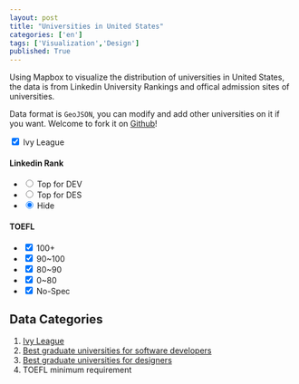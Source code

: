 ```yaml
---
layout: post
title: "Universities in United States"
categories: ['en']
tags: ['Visualization','Design']
published: True
---
```


Using Mapbox to visualize the distribution of universities in United States, the data is from Linkedin University Rankings and offical admission sites of universities.

Data format is `GeoJSON`, you can modify and add other universities on it if you want. Welcome to fork it on [Github](https://github.com/hectorguo/Universities-in-US/)!

<link href="https://api.tiles.mapbox.com/mapbox.js/v2.2.3/mapbox.css" rel="stylesheet">
<link rel="stylesheet" href="/Universities-in-US/style.min.css">
<div class="map-container">
    <div id="map"></div>
    <nav class="options">
        <input type="checkbox" id="ivy" checked />
        <label for="ivy">
            <span class="ivy" title="常春藤盟校">Ivy League</span>
        </label>
        <h4 title="Linkedin统计排行">Linkedin Rank</h4>
        <ul id="linkedin">
            <li>
                <input type="radio" name="lk" id="lk2" value="dev">
                <label for="lk2"><span title="软件开发相关TOP">Top for DEV</span></label>
            </li>
            <li>
                <input type="radio" name="lk" id="lk3" value="des">
                <label for="lk3"><span title="设计相关TOP">Top for DES</span></label>
            </li>
            <li>
                <input type="radio" name="lk" id="lk1" value="none" checked>
                <label for="lk1"><span>Hide</span></label>
            </li>
        </ul>
        <h4 title="托福最低要求">TOEFL</h4>
        <ul id="TOEFL">
            <li>
                <input type="checkbox" id="op1" value="100" checked />
                <label for="op1">
                    <span>100+</span>
                </label>
            </li>
            <li>
                <input type="checkbox" id="op2" value="90" checked />
                <label for="op2">
                    <span>90~100</span>
                </label>
            </li>
            <li>
                <input type="checkbox" id="op3" value="80" checked />
                <label for="op3">
                    <span>80~90</span>
                </label>
            </li>
            <li>
                <input type="checkbox" id="op4" value="1" checked />
                <label for="op4">
                    <span>0~80</span>
                </label>
            </li>
            <li>
                <input type="checkbox" id="op5" value="-1" checked />
                <label for="op5">
                    <span>No-Spec</span>
                </label>
            </li>
        </ul>
    </nav>
</div>
<script src="https://api.tiles.mapbox.com/mapbox.js/v2.2.3/mapbox.js"></script>
<script src="/Universities-in-US/app.blog.min.js"></script>

## Data Categories

1. [Ivy League](https://en.wikipedia.org/wiki/Ivy_League)
2. [Best graduate universities for software developers](http://www.linkedin.com/edu/rankings/us/graduate-software-engineering?trk=edu-rankings-flt-ctg-dd)
3. [Best graduate universities for designers](http://www.linkedin.com/edu/rankings/us/graduate-design?trk=edu-rankings-flt-ctg-dd)
4. TOEFL minimum requirement